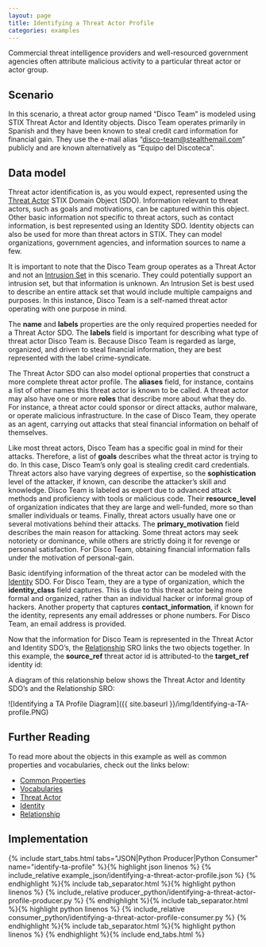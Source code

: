 ```yaml
---
layout: page
title: Identifying a Threat Actor Profile
categories: examples
---
```


Commercial threat intelligence providers and well-resourced government agencies often attribute malicious activity to a particular threat actor or actor group.

**Scenario**
------------

In this scenario, a threat actor group named “Disco Team” is modeled using STIX Threat Actor and Identity objects. Disco Team operates primarily in Spanish and they have been known to steal credit card information for financial gain. They use the e-mail alias “disco-team@stealthemail.com” publicly and are known alternatively as “Equipo del Discoteca”.

**Data model**
--------------

Threat actor identification is, as you would expect, represented using the [Threat Actor](https://docs.google.com/document/d/1S5XhY6F5OT599b0OuHtUf8IBzFvNY8RysFHIj93DgsY/edit#heading=h.k017w16zutw) STIX Domain Object (SDO). Information relevant to threat actors, such as goals and motivations, can be captured within this object. Other basic information not specific to threat actors, such as contact information, is best represented using an Identity SDO. Identity objects can also be used for more than threat actors in STIX. They can model organizations, government agencies, and information sources to name a few.

It is important to note that the Disco Team group operates as a Threat Actor and not an [Intrusion Set](https://docs.google.com/document/d/1S5XhY6F5OT599b0OuHtUf8IBzFvNY8RysFHIj93DgsY/edit#heading=h.5ol9xlbbnrdn) in this scenario. They could potentially support an intrusion set, but that information is unknown. An Intrusion Set is best used to describe an entire attack set that would include multiple campaigns and purposes. In this instance, Disco Team is a self-named threat actor operating with one purpose in mind.

The <span class="sdo">**name**</span> and <span class="sdo">**labels**</span> properties are the only required properties needed for a Threat Actor SDO. The <span class="sdo">**labels**</span> field is important for describing what type of threat actor Disco Team is. Because Disco Team is regarded as large, organized, and driven to steal financial information, they are best represented with the label <span class="values">crime-syndicate</span>.

The Threat Actor SDO can also model optional properties that construct a more complete threat actor profile. The <span class="sdo">**aliases**</span> field, for instance, contains a list of other names this threat actor is known to be called. A threat actor may also have one or more <span class="sdo">**roles**</span> that describe more about what they do. For instance, a threat actor could sponsor or direct attacks, author malware, or operate malicious infrastructure. In the case of Disco Team, they operate as an <span class="values">agent</span>, carrying out attacks that steal financial information on behalf of themselves.

Like most threat actors, Disco Team has a specific goal in mind for their attacks. Therefore, a list of <span class="sdo">**goals**</span> describes what the threat actor is trying to do. In this case, Disco Team’s only goal is stealing credit card credentials. Threat actors also have varying degrees of expertise, so the <span class="sdo">**sophistication**</span> level of the attacker, if known, can describe the attacker’s skill and knowledge. Disco Team is labeled as <span class="values">expert</span> due to advanced attack methods and proficiency with tools or malicious code. Their <span class="sdo">**resource\_level**</span> of <span class="values">organization</span> indicates that they are large and well-funded, more so than smaller individuals or teams. Finally, threat actors usually have one or several motivations behind their attacks. The <span class="sdo">**primary\_motivation**</span> field describes the main reason for attacking. Some threat actors may seek notoriety or dominance, while others are strictly doing it for revenge or personal satisfaction. For Disco Team, obtaining financial information falls under the motivation of <span class="values">personal-gain</span>.

Basic identifying information of the threat actor can be modeled with the [Identity](https://docs.google.com/document/d/1nipwFIaFwkHo4Gzw-qxZQpCjP_5tX7rbI3Ic5C56Z88/edit#heading=h.wh296fiwpklp) SDO. For Disco Team, they are a type of <span class="values">organization</span>, which the <span class="sdo">**identity\_class**</span> field captures. This is due to this threat actor being more formal and organized, rather than an <span class="values">individual</span> hacker or informal <span class="values">group</span> of hackers. Another property that captures <span class="sdo">**contact\_information**</span>, if known for the identity, represents any email addresses or phone numbers. For Disco Team, an email address is provided.

Now that the information for Disco Team is represented in the Threat Actor and Identity SDO’s, the [Relationship](https://docs.google.com/document/d/1nipwFIaFwkHo4Gzw-qxZQpCjP_5tX7rbI3Ic5C56Z88/edit#heading=h.e2e1szrqfoan) SRO links the two objects together. In this example, the <span class="sdo">**source\_ref**</span> threat actor id is <span class="values">attributed-to</span> the <span class="sdo">**target\_ref**</span> identity id:

A diagram of this relationship below shows the Threat Actor and Identity SDO’s and the Relationship SRO:

![Identifying a TA Profile Diagram]({{ site.baseurl }}/img/Identifying-a-TA-profile.PNG)

**Further Reading**
-------------------

To read more about the objects in this example as well as common properties and vocabularies, check out the links below:

-   [Common Properties](https://docs.google.com/document/d/1HRVFn2kAxBOTMbEb3KRu8tjMoHm-KRAI-2R8CTzGil4/edit#heading=h.xzbicbtscatx)
-   [Vocabularies](https://docs.google.com/document/d/1HRVFn2kAxBOTMbEb3KRu8tjMoHm-KRAI-2R8CTzGil4/edit#heading=h.iit7tolczlxv)
-   [Threat Actor](https://docs.google.com/document/d/1nipwFIaFwkHo4Gzw-qxZQpCjP_5tX7rbI3Ic5C56Z88/edit#heading=h.k017w16zutw)
-   [Identity](https://docs.google.com/document/d/1nipwFIaFwkHo4Gzw-qxZQpCjP_5tX7rbI3Ic5C56Z88/edit#heading=h.wh296fiwpklp)
-   [Relationship](https://docs.google.com/document/d/1nipwFIaFwkHo4Gzw-qxZQpCjP_5tX7rbI3Ic5C56Z88/edit#heading=h.e2e1szrqfoan)

**Implementation**
------------------

{% include start_tabs.html tabs="JSON|Python Producer|Python Consumer" name="identify-ta-profile" %}{% highlight json linenos %}
{% include_relative example_json/identifying-a-threat-actor-profile.json %}
{% endhighlight %}{% include tab_separator.html %}{% highlight python linenos %}
{% include_relative producer_python/identifying-a-threat-actor-profile-producer.py %}
{% endhighlight %}{% include tab_separator.html %}{% highlight python linenos %}
{% include_relative consumer_python/identifying-a-threat-actor-profile-consumer.py %}
{% endhighlight %}{% include tab_separator.html %}{% highlight python linenos %}
{% endhighlight %}{% include end_tabs.html %}
